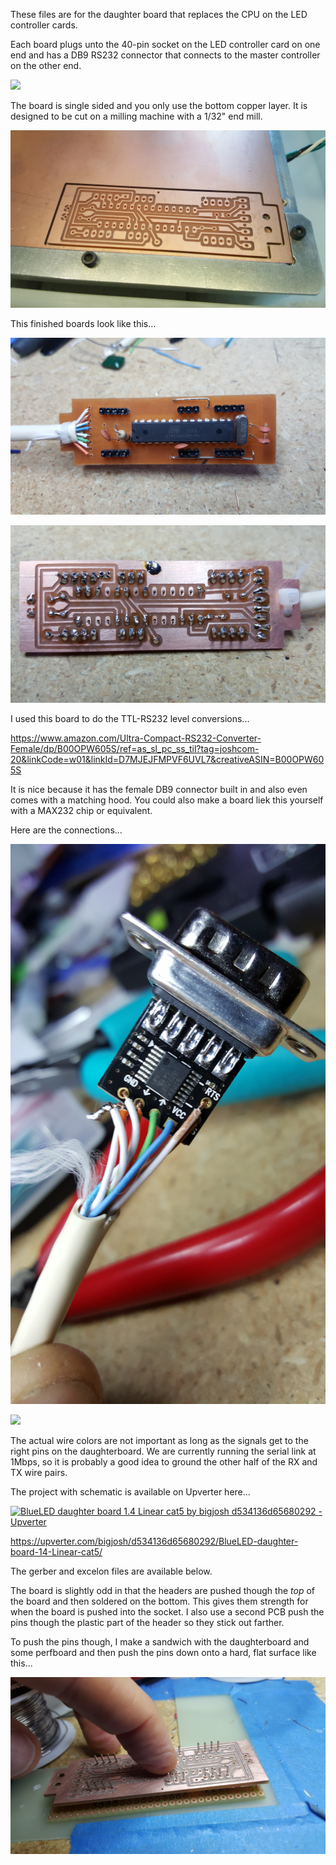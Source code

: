These files are for the daughter board that replaces the CPU on the LED controller cards.

Each board plugs unto the 40-pin socket on the LED controller card on one end and has a DB9 RS232 connector that connects to the master controller on the other end.

![](images/daughterboard.jpg)
 

The board is single sided and you only use the bottom copper layer. It is designed to be cut on a milling machine with a 1/32" end mill. 

![](images/board-bare.jpg)

This finished boards look like this...

![](images/board-front.jpg)

![](images/board-back.jpg)

I used this board to do the TTL-RS232 level conversions...

https://www.amazon.com/Ultra-Compact-RS232-Converter-Female/dp/B00OPW605S/ref=as_sl_pc_ss_til?tag=joshcom-20&linkCode=w01&linkId=D7MJEJFMPVF6UVL7&creativeASIN=B00OPW605S

It is nice because it has the female DB9 connector built in and also even comes with a matching hood. You could also make a board liek this yourself with a MAX232 chip or equivalent.

Here are the connections...

![](images/connector-front.jpg)

![](images/connector-back) 

The actual wire colors are not important as long as the signals get to the right pins on the daughterboard. We are currently running the serial link at 1Mbps, so it is probably a good idea to ground the other half of the RX and TX wire pairs.    

The project with schematic is available on Upverter here...

[![BlueLED daughter board 1.4 Linear cat5 by bigjosh d534136d65680292 - Upverter](https://upverter.com/bigjosh/d534136d65680292/BlueLED-daughter-board-14-Linear-cat5/embed_img/14449230690000/)](https://upverter.com/bigjosh/d534136d65680292/BlueLED-daughter-board-14-Linear-cat5/#/)

https://upverter.com/bigjosh/d534136d65680292/BlueLED-daughter-board-14-Linear-cat5/

The gerber and excelon files are available below. 

The board is slightly odd in that the headers are pushed though the *top* of the board and then soldered on the bottom. This gives them strength for when the board is pushed into the socket. I also use a second PCB push the pins though the plastic part of the header so they stick out farther. 

To push the pins though, I make a sandwich with the daughterboard and some perfboard and then push the pins down onto a hard, flat surface like this...

![](images/push-pins.jpg)  

